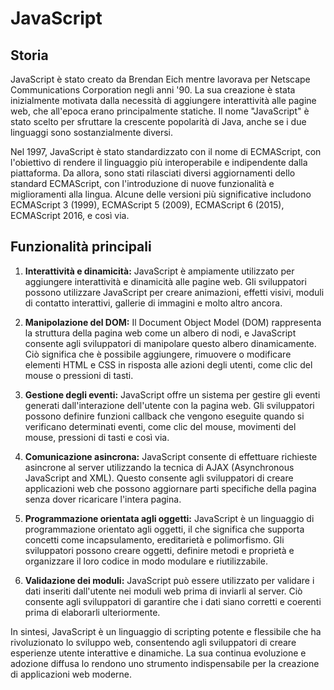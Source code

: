 # JavaScript

## Storia

JavaScript è stato creato da Brendan Eich mentre lavorava per Netscape Communications Corporation negli anni '90. La sua creazione è stata inizialmente motivata dalla necessità di aggiungere interattività alle pagine web, che all'epoca erano principalmente statiche. Il nome "JavaScript" è stato scelto per sfruttare la crescente popolarità di Java, anche se i due linguaggi sono sostanzialmente diversi.

Nel 1997, JavaScript è stato standardizzato con il nome di ECMAScript, con l'obiettivo di rendere il linguaggio più interoperabile e indipendente dalla piattaforma. Da allora, sono stati rilasciati diversi aggiornamenti dello standard ECMAScript, con l'introduzione di nuove funzionalità e miglioramenti alla lingua. Alcune delle versioni più significative includono ECMAScript 3 (1999), ECMAScript 5 (2009), ECMAScript 6 (2015), ECMAScript 2016, e così via.

## Funzionalità principali

1. **Interattività e dinamicità:** JavaScript è ampiamente utilizzato per aggiungere interattività e dinamicità alle pagine web. Gli sviluppatori possono utilizzare JavaScript per creare animazioni, effetti visivi, moduli di contatto interattivi, gallerie di immagini e molto altro ancora.

2. **Manipolazione del DOM:** Il Document Object Model (DOM) rappresenta la struttura della pagina web come un albero di nodi, e JavaScript consente agli sviluppatori di manipolare questo albero dinamicamente. Ciò significa che è possibile aggiungere, rimuovere o modificare elementi HTML e CSS in risposta alle azioni degli utenti, come clic del mouse o pressioni di tasti.

3. **Gestione degli eventi:** JavaScript offre un sistema per gestire gli eventi generati dall'interazione dell'utente con la pagina web. Gli sviluppatori possono definire funzioni callback che vengono eseguite quando si verificano determinati eventi, come clic del mouse, movimenti del mouse, pressioni di tasti e così via.

4. **Comunicazione asincrona:** JavaScript consente di effettuare richieste asincrone al server utilizzando la tecnica di AJAX (Asynchronous JavaScript and XML). Questo consente agli sviluppatori di creare applicazioni web che possono aggiornare parti specifiche della pagina senza dover ricaricare l'intera pagina.

5. **Programmazione orientata agli oggetti:** JavaScript è un linguaggio di programmazione orientato agli oggetti, il che significa che supporta concetti come incapsulamento, ereditarietà e polimorfismo. Gli sviluppatori possono creare oggetti, definire metodi e proprietà e organizzare il loro codice in modo modulare e riutilizzabile.

6. **Validazione dei moduli:** JavaScript può essere utilizzato per validare i dati inseriti dall'utente nei moduli web prima di inviarli al server. Ciò consente agli sviluppatori di garantire che i dati siano corretti e coerenti prima di elaborarli ulteriormente.

In sintesi, JavaScript è un linguaggio di scripting potente e flessibile che ha rivoluzionato lo sviluppo web, consentendo agli sviluppatori di creare esperienze utente interattive e dinamiche. La sua continua evoluzione e adozione diffusa lo rendono uno strumento indispensabile per la creazione di applicazioni web moderne.
